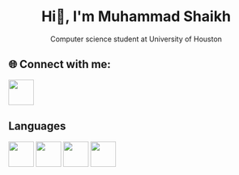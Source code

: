 <h1 align ="center">Hi👋, I'm Muhammad Shaikh</h1>
<p align = "center">
Computer science student at University of Houston
</p>
<h2>🌐 Connect with me:</h2>
<a href="https://www.linkedin.com/in/muhammad-shaikh/"><img src="https://raw.githubusercontent.com/maurodesouza/profile-readme-generator/master/src/assets/icons/social/linkedin/default.svg" width = "50"></a>
<h2>Languages</h2>
<a href="https://isocpp.org/"><img src="https://camo.githubusercontent.com/33a88742a4c2007e41b467f181b79c7f68650b056f27ac9d38176995f68ad586/68747470733a2f2f736b696c6c69636f6e732e6465762f69636f6e733f693d637070" width = "50"></a>
<a href="https://www.python.org/"><img src="https://camo.githubusercontent.com/1594bb61e85b22739a2e8fa02ea68154f8969efc2f280a47f2602f99d5f0fc0e/68747470733a2f2f736b696c6c69636f6e732e6465762f69636f6e733f693d7079" width = "50"></a>
<a href="https://www.java.com/en/"><img src="https://camo.githubusercontent.com/9e02c0426b198d80f933ea32f92142c36ce703345e524caa6c7f38fa338aaf9f/68747470733a2f2f736b696c6c69636f6e732e6465762f69636f6e733f693d6a617661" width = "50"></a>
<a href="https://www.oracle.com/developer/javascript/"><img src="https://camo.githubusercontent.com/16edff857d92b7794d5f4241aa88b9db4463d06eb52b38624a5fe1cad1584e53/68747470733a2f2f736b696c6c69636f6e732e6465762f69636f6e733f693d6a73" width = "50"></a>
